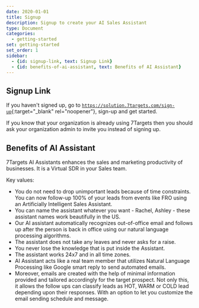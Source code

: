 ```yaml
---
date: 2020-01-01
title: Signup
description: Signup to create your AI Sales Assistant
type: Document
categories:
  - getting-started
set: getting-started
set_order: 1
sidebar:
  - {id: signup-link, text: Signup Link}
  - {id: benefits-of-ai-assistant, text: Benefits of AI Assistant}
---
```


## Signup Link
If you haven't signed up, go to [`https://solution.7targets.com/sign-up`](https://solution.7targets.com/sign-up){:target="_blank" rel="noopener"}, sign-up and get started. 

If you know that your organization is already using 7Targets then you should ask your organization admin to invite you instead of signing up.  

## Benefits of AI Assistant
7Targets AI Assistants enhances the sales and marketing productivity of businesses. It is a Virtual SDR in your Sales team.

Key values:
- You do not need to drop unimportant leads because of time constraints. You can now follow-up 100% of your leads from events like FRO using an Artificially Intelligent Sales Assistant.
- You can name the assistant whatever you want - Rachel, Ashley - these assistant names work beautifully in the US.
- Our AI assistant automatically recognizes out-of-office email and follows up after the person is back in office using our natural language processing algorithms.
- The assistant does not take any leaves and never asks for a raise.
- You never lose the knowledge that is put inside the Assistant.
- The assistant works 24x7 and in all time zones.
- AI Assistant acts like a real team member that utilizes Natural Language Processing like Google smart reply to send automated emails.
- Moreover, emails are created with the help of minimal information provided and tailored accordingly for the target prospect. 
Not only this, it allows the follow ups can classify leads as HOT, WARM or COLD lead depending upon their responses. With an option to let you customize the email sending schedule and message. 


